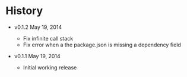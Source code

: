 # History

- v0.1.2 May 19, 2014
	- Fix infinite call stack
	- Fix error when a the package.json is missing a dependency field

- v0.1.1 May 19, 2014
	- Initial working release
